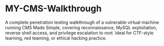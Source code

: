 # MY-CMS-Walkthrough
A complete penetration testing walkthrough of a vulnerable virtual machine running CMS Made Simple, covering reconnaissance, MySQL exploitation, reverse shell access, and privilege escalation to root. Ideal for CTF-style learning, red teaming, or ethical hacking practice.
